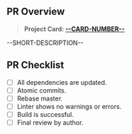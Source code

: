 ## PR Overview

> **Project Card: [--CARD-NUMBER--](--CARD-LINK--)**

--SHORT-DESCRIPTION--

## PR Checklist
- [ ] All dependencies are updated.
- [ ] Atomic commits.
- [ ] Rebase master.
- [ ] Linter shows no warnings or errors.
- [ ] Build is successful.
- [ ] Final review by author.
